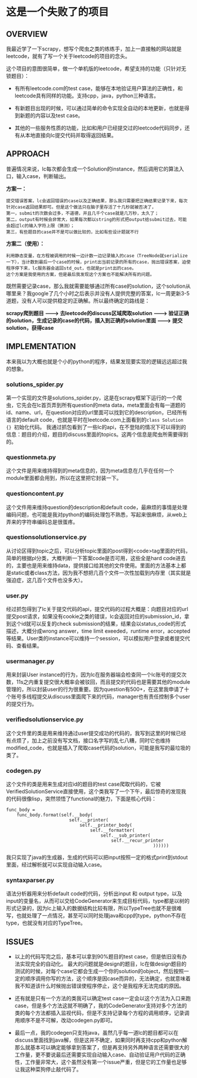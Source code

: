 # 这是一个失败了的项目

## OVERVIEW

我最近学了一下scrapy，想写个爬虫之类的练练手，加上一直接触的网站就是leetcode，就有了写一个关于leetcode的项目的念头。

这个项目的意图很简单，做一个单机版的leetcode，希望支持的功能（只针对无锁题目）：

* 有所有leetcode.com的test case，能够在本地验证用户算法的正确性，和leetcode具有同样的功能。支持cpp，java，python三种语言。
 
* 有新题目出现的时候，可以通过简单的命令实现全自动的本地更新，也就是得到新题的内容以及test case。

* 其他的一些服务性质的功能，比如和用户已经提交过的leetcode代码同步，还有从本地直接向lc提交代码并取得返回结果。

## APPROACH

普遍情况来说，lc每次都会生成一个Solution的instance，然后调用它的算法入口，输入case，判断输出。

**方案一：**

	提交错误答案，lc会返回错误的case以及正确结果，那么我只需要把正确结果记录下来，每次针对case返回结果即可。但是这个做法只在脑子里存活了十几秒就被否决了，
	第一，submit的次数会过多，不道德，并且几千个case就是几万秒，太久了；
	第二，output有时候会非常大，如果每次都以string的形式把output给submit过去，可能会超过lc的输入字符上限（猜测）；
	第三，有些题目的case并不是可以做比较的，比如有些设计题就不行

**方案二（使用）：**

	利用静态变量，在方程被调用的时候一边计数一边记录输入的case（TreeNode就serialize一下），当计数到最后一个case的时候，print出当前记录的所有的case，抛出错误答案，迫使程序停下来，lc服务器会返回std_out，也就是print出的case。
	这个方案是我使用的方案，但是最后我发现这个方案也不能解决所有的问题。
	
既然需要记录case，那么我就需要能够通过所有case的solution，这个solution从哪里来？我google了几个小时之后表示并没有人提供完整的答案，lc一周更新3-5道题，没有人可以提供稳定的正确解。所以最终确定的路线是：

**scrapy爬到题目 ---> 去leetcode的discuss区域爬取solution ---> 验证正确的solution，生成记录的case的代码，插入到正确的solution里面 ---> 提交solution，获得case**

## IMPLEMENTATION

本来我以为大概也就是个小的python的程序，结果发现要实现的逻辑远远超过我的想象。

### solutions_spider.py
第一个实现的文件是solutions_spider.py，这是在scrapy框架下运行的一个爬虫，它先会在lc首页弄到所有question的meta data，meta里面会有每一道题的id、name、url，在question对应的url里面可以找到它的description，已经所有语言的default code，也就是平时在leetcode.com上面看到的```class Solution {} ```初始化代码。
我通过抓包看到了一些lc的api，在不登陆的情况下可以得到的信息：题目的介绍，题目的discuss里面的topics。这两个信息是爬虫所需要得到的。

### questionmeta.py 
这个文件是用来维持得到的meta信息的，因为meta信息在几乎在任何一个module里面都会用到，所以在这里把它封装一下。

### questioncontent.py
这个文件用来维持question的description和default code，最麻烦的事情是处理编码问题，也可能是我对python的编码处理包不熟悉，写起来很麻烦，从web上弄来的字符串编码总是很蛋疼。

### questionsolutionservice.py
从讨论区得到topic之后，可以分析topic里面的post得到\<code\>tag里面的代码，简单的根据pl分类，大概判断一下答案code是否可用，这些全是hard code进去的，主要也是用来维持data，提供接口给其他的文件使用。里面的方法基本上都是static或者class方法，因为我不想把几百个文件一次性加载到内存里（其实就是强迫症，这几百个文件也没多大）。

### user.py
经过抓包得到了lc关于提交代码的api，提交代码的过程大概是：向题目对应的url提交post请求，如果没有cookie之类的错误，lc会返回对应的submission\_id，拿到这个id就可以反复的check submission的结果，结果会以status\_code的形式描述，大概分成wrong answer，time limit exeeded，runtime error，accepted等结果。User类的instance可以维持一个session，可以模拟用户登录或者提交代码、查看结果。

### usermanager.py
用来封装User instance的行为，因为lc在服务器端会检查同一个lc账号的提交次数，11s之内重复提交很大概率会被驳回，而且提交的代码也是需要其他的module管理的，所以封装user的行为很重要。因为question有500+，在这里我申请了十个账号多线程提交从discuss里面爬下来的代码，manager也有责任控制多个user的提交行为。

### verifiedsolutionservice.py
这个文件里的类是用来维持通过user提交成功的代码的，我写到这里的时候已经有点烦了，加上之前没有写文档，接口名字写的乱七八糟，同时它也维持modified\_code，也就是插入了爬取case代码的solution，可能是我写的最垃圾的类了。

### codegen.py
这个文件的类是用来生成对应id的题目的test case爬取代码的，它被VerifiedSolutionService直接使用，这个类我写了一个下午，最后惊奇的发现我的代码很像lisp，突然领悟了functional的魅力，下面是核心代码：

```
func_body = 
	func_body.format(self.__body(
                        self.__printer(
                            self.__printer_body(
                                self.__formatter(
                                    self.__sub_printer(
                                        self.__recur_printer
                                                        ))))))
```
我只实现了java的生成器，生成的代码可以把input按照一定的格式print到stdout里面，经过解析就可以实现自动输入case。

### syntaxparser.py
语法分析器用来分析default code的代码，分析出input 和 output type，以及input的变量名，从而可以交给CodeGenerator来生成目标代码，type都是以树的形式记录的，因为lc上输入的数据结构比较有限，所以TypeTree也就不是很难写，也就处理了一点情况，甚至可以同时处理java和cpp的type，python不存在type，也就没有对应的TypeTree。

## ISSUES
* 以上的代码写完之后，基本可以拿到90%题目的test case，但是依旧没有办法实现完全的自动化。
最大的问题就是design的题目，lc在做design题目的测试的时候，对每个case它都会生成一个你的solution的object，然后按照一定的顺序调用你写的方法，这个顺序是因case而异的，无法确定，也就意味着我不知道该什么时候抛出错误使程序停止，这个是我程序无法完成的原因。

* 还有就是只有一个方法的类我可以确定test case一定会以这个方法为入口来跑case，但是多个方法这就不明确了，我的CodeGenerator支持对多个方法的类的每个方法都插入监视代码，但是不支持记录每个方程的调用顺序，记录调用顺序不是不可解，改动codegen.py即可。

* 最后一点，我的codegen只支持java，虽然几乎每一道lc的题目都可以在discuss里面找到java解，但是这并不确定，如果同时再支持cpp和python解那么就基本可以确定能够拿到答案了，但是再支持另外两种语言还需要很大的工作量，更不要说最后还需要实现自动输入case、自动验证用户代码的正确性，工作量非常大，这个虽然没有第一个issue严重，但是它的工作量也足够让我这种菜狗停止敲代码了。


 
